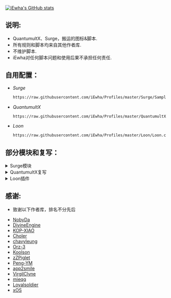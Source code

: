 [![iEwha's GitHub stats](https://github-readme-stats.vercel.app/api?username=iEwha&show_icons=true&count_private=true&icon_color=008080&text_color=00AEFF&bg_color=27282200
)](https://github.com/iEwha/Profiles)

## 说明:
- QuantumultX、Surge，搬运的图标&脚本.
- 所有规则和脚本均来自其他作者库.
- 不维护脚本.
- iEwha对任何脚本问题和使用后果不承担任何责任.

## 自用配置：
* *Surge*
    ``` bash
    https://raw.githubusercontent.com/iEwha/Profiles/master/Surge/Sample.conf
* *QuantumultX*
    ``` bash
    https://raw.githubusercontent.com/iEwha/Profiles/master/QuantumultX/QuantumultX.conf
* *Loon*
    ``` bash
    https://raw.githubusercontent.com/iEwha/Profiles/master/Loon/Loon.conf

## 部分模块和复写：

<details> 
<summary>Surge模块</summary>

* BiliBili 净化和换区
   ``` bash
   https://raw.githubusercontent.com/iEwha/Profiles/master/Surge/Bilibili.sgmodule
* 抖音净化
   ``` bash
   https://raw.githubusercontent.com/iEwha/Profiles/master/Surge/Aweme.sgmodule
* TikTok解锁
   ``` bash
   https://raw.githubusercontent.com/iEwha/Profiles/master/Surge/TikTok.sgmodule
* YouTube去广告
   ``` bash
  https://raw.githubusercontent.com/iEwha/Profiles/master/Surge/YouTube.sgmodule
* 全能搜索
   ``` bash
   https://raw.githubusercontent.com/iEwha/Profiles/master/Surge/Q_Search.sgmodule
* 功能解锁
   ``` bash
   https://raw.githubusercontent.com/iEwha/Profiles/master/Surge/Unlock.sgmodule
* 其他
   ``` bash
   https://raw.githubusercontent.com/iEwha/Profiles/master/Surge/Script.sgmodule
</details> 

<details> 
<summary>QuantumultX复写</summary>

* BiliBili 净化和换区
   ``` bash
  https://raw.githubusercontent.com/iEwha/Profiles/master/QuantumultX/Rewrite/bilibili.conf
* 抖音净化
   ``` bash
   https://raw.githubusercontent.com/iEwha/Profiles/master/QuantumultX/Rewrite/Aweme.conf 
* TikTok解锁 
   ``` bash
   https://raw.githubusercontent.com/iEwha/Profiles/master/QuantumultX/Rewrite/TikTok.conf
* YouTube去广告 
   ``` bash
   https://raw.githubusercontent.com/iEwha/Profiles/master/QuantumultX/Rewrite/YouTubeAds.conf
* 全能搜索 
   ``` bash
   https://raw.githubusercontent.com/iEwha/Profiles/master/QuantumultX/Rewrite/Q_Search.conf
* 功能解锁 
   ``` bash
   https://raw.githubusercontent.com/iEwha/Profiles/master/QuantumultX/Rewrite/UnlockApp.conf 
* 其他 
   ``` bash
   https://raw.githubusercontent.com/iEwha/Profiles/master/QuantumultX/Rewrite/others.conf
</details>

<details> 
<summary>Loon插件</summary>

* 抖音净化
   ``` bash
   https://raw.githubusercontent.com/iEwha/Profiles/master/Loon/ByteDance.plugin
* TikTok解锁 
   ``` bash
   https://raw.githubusercontent.com/iEwha/Profiles/master/Loon/TikTok.plugin
* YouTube去广告 
   ``` bash
   https://raw.githubusercontent.com/iEwha/Profiles/master/Loon/YouTubeAds.plugin
* 功能解锁 
   ``` bash
   https://raw.githubusercontent.com/iEwha/Profiles/master/Loon/Unlock.plugin 
* 其他 
   ``` bash
   https://raw.githubusercontent.com/iEwha/Profiles/master/Loon/Script.plugin 
</details>

## 感谢:

- 致谢以下作者库，排名不分先后
* [NobyDa](https://github.com/NobyDa/Script/tree/master) 
* [DivineEngine](https://github.com/DivineEngine/Profiles/tree/master) 
* [KOP-XIAO](https://github.com/KOP-XIAO/QuantumultX)
* [Choler](https://github.com/Choler/Surge)
* [chavyleung](https://github.com/chavyleung)
* [Orz-3](https://github.com/Orz-3)
* [Koolson](https://github.com/Koolson/Qure)
* [zZPiglet](https://github.com/zZPiglet/Task/tree/master)
* [Peng-YM](https://github.com/Peng-YM/Sub-Store)
* [app2smile](https://github.com/app2smile/rules)
* [VirgilClyne](https://github.com/VirgilClyne/iRingo)
* [mieqq](https://github.com/mieqq/mieqq)
* [Loyalsoldier](https://github.com/Loyalsoldier)
* [xOS](https://github.com/xOS/Config)
